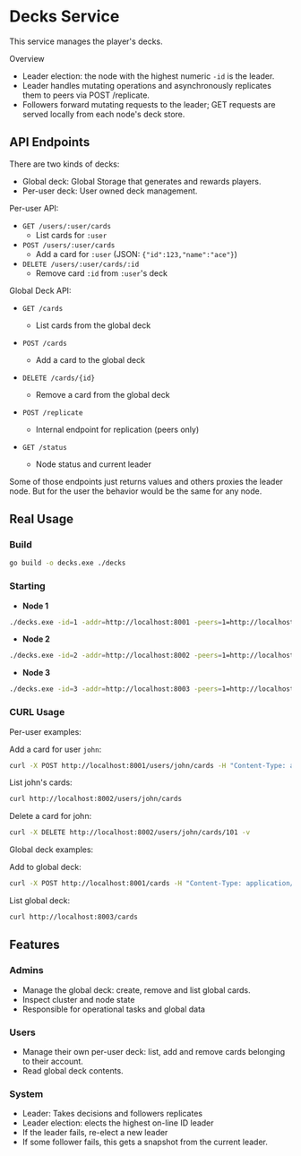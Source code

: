 # Decks Service

This service manages the player's decks.

Overview
- Leader election: the node with the highest numeric `-id` is the leader.
- Leader handles mutating operations and asynchronously replicates them to peers via POST /replicate.
- Followers forward mutating requests to the leader; GET requests are served locally from each node's deck store.

## API Endpoints

There are two kinds of decks:

- Global deck: Global Storage that generates and rewards players.
- Per-user deck: User owned deck management.

Per-user API:

- `GET /users/:user/cards`
    - List cards for `:user`
- `POST /users/:user/cards`
    - Add a card for `:user` (JSON: `{"id":123,"name":"ace"}`)
- `DELETE /users/:user/cards/:id`
    - Remove card `:id` from `:user`'s deck

Global Deck API:

- `GET /cards`
    - List cards from the global deck
- `POST /cards`
    - Add a card to the global deck
- `DELETE /cards/{id}`
    - Remove a card from the global deck

- `POST /replicate`
    - Internal endpoint for replication (peers only)
- `GET /status`
    - Node status and current leader

Some of those endpoints just returns values and others proxies the leader node. But for the user the behavior would be the same for any node.

## Real Usage

### Build

```sh
go build -o decks.exe ./decks
```

### Starting

- **Node 1**
```sh
./decks.exe -id=1 -addr=http://localhost:8001 -peers=1=http://localhost:8001,2=http://localhost:8002,3=http://localhost:8003
```

- **Node 2**
```sh
./decks.exe -id=2 -addr=http://localhost:8002 -peers=1=http://localhost:8001,2=http://localhost:8002,3=http://localhost:8003
```

- **Node 3**
```sh
./decks.exe -id=3 -addr=http://localhost:8003 -peers=1=http://localhost:8001,2=http://localhost:8002,3=http://localhost:8003
```

### CURL Usage

Per-user examples:

Add a card for user `john`:

```sh
curl -X POST http://localhost:8001/users/john/cards -H "Content-Type: application/json" -d '{"id":101,"name":"Ace"}'
```

List john's cards:

```sh
curl http://localhost:8002/users/john/cards
```

Delete a card for john:

```sh
curl -X DELETE http://localhost:8002/users/john/cards/101 -v
```

Global deck examples:

Add to global deck:

```sh
curl -X POST http://localhost:8001/cards -H "Content-Type: application/json" -d '{"id":201,"name":"King"}'
```

List global deck:

```sh
curl http://localhost:8003/cards
```

## Features

### Admins
- Manage the global deck: create, remove and list global cards.
- Inspect cluster and node state
- Responsible for operational tasks and global data

### Users
- Manage their own per-user deck: list, add and remove cards belonging to their account.
- Read global deck contents.

### System
- Leader: Takes decisions and followers replicates
- Leader election: elects the highest on-line ID leader
- If the leader fails, re-elect a new leader
- If some follower fails, this gets a snapshot from the current leader.

